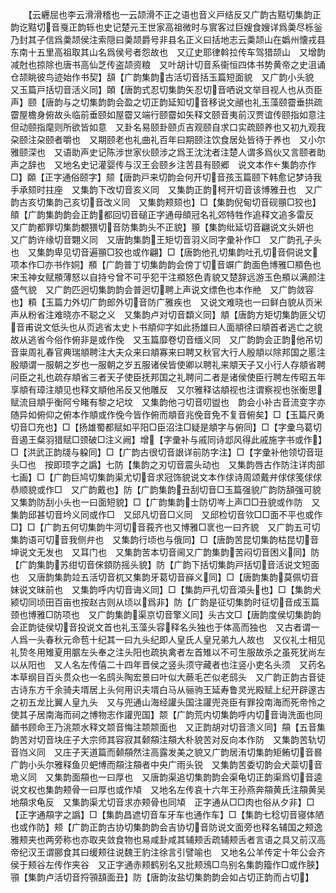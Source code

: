 <!-- { "loadSidebar": true } -->
　　【云纒屈也李云滑滑稽也一云颉滑不正之语也音义戸结反又广韵古黠切集韵正韵讫黠切音戛正韵轹也史记楚元王世家高祖微时与賔客过巨嫂食嫂详爲羮尽栎釡乃封其子信爲羮颉侯注索隠曰羮颉爵号非县名正义曰括地志云羮颉山在嬀州懐戎县东南十五里高祖取其山名爲侯号者怨故也　又辽史耶律斡拉传车驾猎颉山　又增韵减尅也掠除也唐书高仙芝传盗颉资粮　又叶胡计切音系衞恒四体书势黄帝之史沮诵仓颉眺彼鸟迹始作书契】頢【广韵集韵古活切音括玉篇短面貌　又广韵小头貌　又玉篇戸括切音活义同】頣【唐韵式忍切集韵矢忍切音哂说文举目视人也从页臣声】颐【唐韵与之切集韵韵会盈之切正韵延知切音移说文顄也礼玉藻颐霤垂拱疏霤屋檐身俯故头临前垂颐如屋霤又端行颐霤如矢释文颐音夷前汉贾谊传颐指如意注但动颐指麾则所欲皆如意　又卦名易颐卦颐贞吉观颐自求口实疏颐养也又初九观我朶颐注朶颐者嚼也　又期颐老也礼曲礼百年曰期颐注饮食居处皆待于养也　又小尔雅颐深也　又语助声史记陈涉世家伙颐涉之爲王沈沈者注楚人谓多爲伙又言颐者助声之辞也　又地名史记灌婴传与汉王会颐乡注苦县有颐郷　说文本作集韵亦作□】頥【正字通俗颐字】颏【唐韵戸来切韵会何开切音孩玉篇颐下韩愈记梦诗我手承颏时拄座　又集韵下改切音亥义同　又集韵正韵柯开切音该博雅丑也　又广韵古亥切集韵己亥切音改义同　又集韵颊颏也】□【集韵倪甸切音砚頨□狡也】頧【广韵集韵韵会正韵都回切音磓正字通母頧冠名礼郊特牲作追释文追多雷反　又广韵都罪切集韵覩猥切音防集韵头不正貌】頨【集韵纰延切音翩说文头妍也　又广韵许缘切音翾义同　又唐韵集韵王矩切音羽义同字彚补作□　又广韵孔子头也　又集韵卑见切音遍頨□狡也或作翩】□【唐韵他孔切集韵吐孔切音侗说文项本作□亦书作姛】頩【广韵普丁切集韵韵会傍丁切音竮广韵面色博雅□頩色也宋玉神女赋頩薄怒以自持兮曾不可乎犯干注頩怒色青貌又楚辞远游玉色頩以满颜注盛气貌　又广韵匹迥切集韵韵会普迥切聘上声说文缥色也本作艵　又广韵敛容也】頪【玉篇力外切广韵郎外切音防广雅疾也　又说文难晓也一曰鲜白貌从页米声从粉省注难晓亦不聪之义　又集韵卢对切音纇义同】頫【唐韵方矩切集韵匪父切音甫说文低头也从页逃省太史卜书頫仰字如此扬雄曰人面頫徐曰頫首者逃亡之貌故从逃省今俗作俯非是或作俛　又玉篇靡卷切音缅义同　又广韵韵会正韵他吊切音粜周礼春官典瑞頫聘注大夫众来曰頫寡来曰聘又秋官大行人殷頫以除邦国之慝注殷頫谓一服朝之岁也一服朝之岁五服诸侯皆使卿以聘礼来頫天子又小行人存頫省聘问臣之礼也疏存頫省三者天子使臣抚邦国之礼聘问二者是诸侯使臣行聘左传昭五年享頫有璋注頫见也释文頫他吊反又他雕反　又尔雅释诂頫视也注谓察视也张衡思赋流目頫乎衡阿兮睹有黎之圮坟　又集韵他刁切音叨盥也　韵会小补古音流变字亦随异如俯仰之俯本作頫或作俛今皆作俯而頫音兆俛音免不复音俯矣】□【玉篇尺勇切音□充也】□【扬雄蜀都赋如平阳□臣沼注□疑是頫字与俯同】□【字彚乌葛切音遏王粲羽猎赋□颈破□注义阙】增【字彚补与戚同诗邶风得此戚施字书或作】□【洪武正韵牋与躱同】□【广韵古很切音詪详前防字注】□【字彚补他领切音珽头□也　按即顼字之譌】七防【集韵之刃切音震头动也　又集韵唇古作防注详肉部七画】□【广韵巨鸠切集韵渠尤切音求冠饰貌说文本作俅诗周颂戴弁俅俅笺俅俅恭顺貌或作□　又广韵戴也】防【广韵集韵丑刮切音□玉篇强貌广韵防頢强可貌又集韵防刮小头也一曰面短貌】□【广韵集韵士防切岑上声□□丑貌或作防　又集韵邱甚切音坅义同或作□　又邱凡切音□义同　又邱检切音欦□□面不平也或作□】□【广韵五何切集韵牛河切音莪齐也又博雅□衺也一曰齐貌　又广韵五可切集韵语可切音我侧弁也　又集韵行顷也与俄同】□【唐韵苦昆切集韵枯昆切音坤说文无发也　又耳门也　又集韵苦本切音阃又广韵集韵苦闷切音困义同】防【广韵集韵苏绀切音俕顉防摇头貌】防【广韵下括切集韵戸括切音活说文短面也　又唐韵集韵竝五活切音杌又集韵牙葛切音嶭义同】□【唐韵集韵莫佩切音妹说文昧前也　又集韵呼内切音诲义同】□【集韵戸孔切音澒头也】□【集韵犬颍切同顷田百亩也按赵古则从顷以爲非】防【广韵是征切集韵时征切音成玉篇颈也博雅□防项也　又广韵集韵渠京切音擎义同】头古文□【唐韵度侯切集韵韵会正韵徒侯切音投说文首也礼玉藻头容释名头独也于体高而独也　又古者谓一人爲一头春秋元命苞十纪其一曰九头纪即人皇氏人皇兄弟九人故也　又仪礼士相见礼贽冬用雉夏用腒左头奉之注头阳也疏执禽者左首雉以不可生服故杀之虽死犹尚左以从阳也　又人名左传僖二十四年晋侯之竖头须守藏者也注竖小吏名头须　又药名本草纲目百头贯众也一名鸱头陶宏景曰叶似大蕨毛芒似老鸱头　又广韵正韵古音徒古诗东方千余骑夫壻居上头何用识夫壻白马从骊驹王延寿鲁灵光殿赋上纪开辟邃古之初五龙比翼人皇九头　又与兜通山海经讙头国注讙兜尧臣有罪投南海而死帝怜之使其子居南海而祠之博物志作讙兜国】颒【广韵荒内切集韵呼内切音诲洗面也同靧书顾命王乃洮颒水释文颒音悔注颒颒面也　又正韵胡对切音溃义同】頯【五音集韵苦对切音块庄子大宗师其容寂其颡頯注頯大朴貌苦对反向本作防　又集韵苦轨切音岿义同　又庄子天道篇而颡頯然注高露发美之貌又广韵居洧切集韵矩鲔切音晷广韵小头尔雅释鱼贝蚆博而頯注頯者中央广雨头锐　又集韵苦委切韵会犬蘂切音垝义同　又集韵面頯也一曰厚也　又唐韵渠追切集韵韵会渠龟切正韵渠爲切音逵说文权也集韵颊骨一曰厚也或作頄　又地名左传哀十六年王孙燕奔頯黄氏注頯黄吴地頯求龟反　又集韵渠尤切音求亦颊骨也同頄　正字通从□□肉也俗从夕非】□【正字通頯字之譌】□【集韵昌遮切音车牙车也通作车】□【集韵七稔切音寝体陋也或作防】颊【广韵正韵古协切集韵韵会吉协切音防说文面旁也释名辅国之颊逸雅颊夹也两旁称也亦取夹敛食物也易咸卦咸其辅颊舌疏辅颊舌者言语之具又前汉高帝纪汉王谓郦食其曰缓颊往说魏王豹注徐言引譬喻也　又地名公羊传定十年公会齐侯于颊谷左传作夹谷　又正字通赤颊鹤别名又批颊鴔□鸟别名集韵籀作□或作脥】頱【集韵卢活切音捋頱頢面丑】防【唐韵汝盐切集韵韵会如占切正韵而占切】
